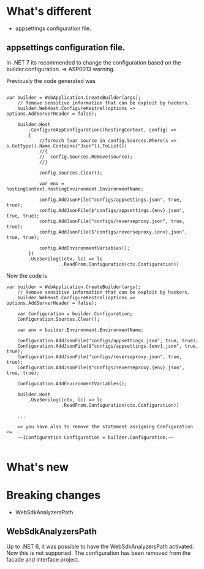 # What's different

- appsettings configuration file.


## appsettings configuration file.

In .NET 7 its recommended to change the configuration based on the builder.configuration. => ASP0013 warning.

Previously the code generated was 
```chsarp

var builder = WebApplication.CreateBuilder(args);
	// Remove sensitive information that can be exploit by hackers.
	builder.WebHost.ConfigureKestrel(options => options.AddServerHeader = false);

    builder.Host
		.ConfigureAppConfiguration((hostingContext, config) =>
		{
			//foreach (var source in config.Sources.Where(s => s.GetType().Name.Contains("Json")).ToList())
			//{
			//	config.Sources.Remove(source);
			//}

			config.Sources.Clear();

			var env = hostingContext.HostingEnvironment.EnvironmentName;

			config.AddJsonFile("configs/appsettings.json", true, true);
			config.AddJsonFile($"configs/appsettings.{env}.json", true, true);
			config.AddJsonFile("configs/reverseproxy.json", true, true);
			config.AddJsonFile($"configs/reverseproxy.{env}.json", true, true);

			config.AddEnvironmentVariables();
		})
		.UseSerilog((ctx, lc) => lc
					.ReadFrom.Configuration(ctx.Configuration))

```

Now the code is

```chsarp
var builder = WebApplication.CreateBuilder(args);
	// Remove sensitive information that can be exploit by hackers.
	builder.WebHost.ConfigureKestrel(options => options.AddServerHeader = false);

    var Configuration = builder.Configuration;
    Configuration.Sources.Clear();

	var env = builder.Environment.EnvironmentName;

	Configuration.AddJsonFile("configs/appsettings.json", true, true);
	Configuration.AddJsonFile($"configs/appsettings.{env}.json", true, true);
	Configuration.AddJsonFile("configs/reverseproxy.json", true, true);
	Configuration.AddJsonFile($"configs/reverseproxy.{env}.json", true, true);

	Configuration.AddEnvironmentVariables();

    builder.Host
		.UseSerilog((ctx, lc) => lc
					.ReadFrom.Configuration(ctx.Configuration))

    ...

    => you have also to remove the statement assigning Configuration <=
    ~~IConfiguration Configuration = builder.Configuration;~~
```


```chsarp
```


# What's new

# Breaking changes

- WebSdkAnalyzersPath

## WebSdkAnalyzersPath

Up to .NET 6, it was possible to have the WebSdkAnalyzersPath activated. Now this is not supported.
The configuration has been removed from the facade and interface project.